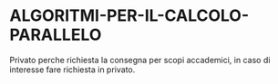 # ALGORITMI-PER-IL-CALCOLO-PARALLELO
Privato perche richiesta la consegna per scopi accademici, in caso di interesse fare richiesta in privato. 

